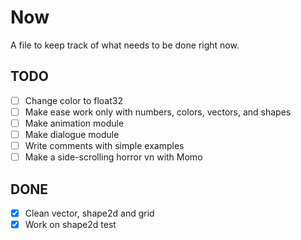 # Now

A file to keep track of what needs to be done right now.

## TODO

* [ ] Change color to float32
* [ ] Make ease work only with numbers, colors, vectors, and shapes
* [ ] Make animation module
* [ ] Make dialogue module
* [ ] Write comments with simple examples
* [ ] Make a side-scrolling horror vn with Momo

## DONE

* [x] Clean vector, shape2d and grid
* [x] Work on shape2d test
